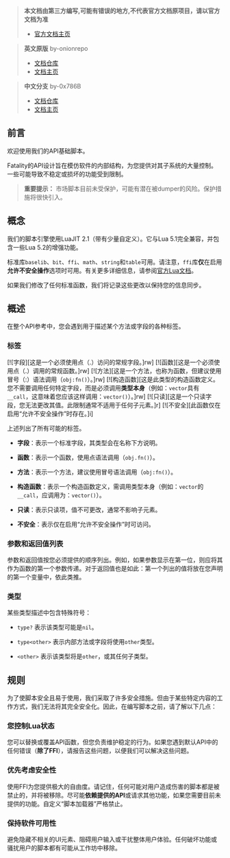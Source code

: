 > **本文档由第三方编写,可能有错误的地方,不代表官方文档原项目，请以官方文档为准**
> * [官方文档主页](https://lua.fatality.win/)

> **英文原版** by-onionrepo
> * [文档仓库](https://github.com/onionrepo/fatality-docs)
> * [文档主页](https://onionrepo.github.io/fatality-docs/)

> **中文分支** by-0x786B
> * [文档仓库](https://github.com/0x786B/fatality-docs-CN)
> * [文档主页](https://0x786b.github.io/fatality-docs-CN/)
## 前言

欢迎使用我们的API基础脚本。

Fatality的API设计旨在模仿软件的内部结构，为您提供对其子系统的大量控制。一些可能导致不稳定或损坏的功能受到限制。

> **重要提示：** 市场脚本目前未受保护，可能有潜在被dumper的风险。保护措施将很快引入。

## 概念
我们的脚本引擎使用LuaJIT 2.1（带有少量自定义）。它与Lua 5.1完全兼容，并包含一些Lua 5.2的增强功能。

标准库`baselib`、`bit`、`ffi`、`math`、`string`和`table`可用。请注意，`ffi`库**仅**在启用**允许不安全操作**选项时可用。有关更多详细信息，请参阅[官方Lua文档](https://www.lua.org/manual/5.1/)。

如果我们修改了任何标准函数，我们将记录这些更改以保持您的信息同步。

## 概述
在整个API参考中，您会遇到用于描述某个方法或字段的各种标签。

### 标签

[![字段][这是一个必须使用点（.）访问的常规字段。]rw]
[![函数][这是一个必须使用点（.）调用的常规函数。]rw]
[![方法][这是一个方法，也称为函数，但建议使用冒号（:）语法调用（`obj:fn()`）。]rw]
[![构造函数][这是此类型的构造函数定义。您不需要调用任何特定字段，而是必须调用**类型本身**（例如：`vector`具有`__call`，这意味着您应该这样调用：`vector()`）。]rw]
[![只读][这是一个只读字段，您无法更改其值。此限制通常不适用于任何子元素。]r]
[![不安全][此函数仅在启用“允许不安全操作”时存在。]i]

上述列出了所有可能的标签。

* **字段**：表示一个标准字段，其类型会在名称下方说明。

* **函数**：表示一个函数，使用点语法调用（`obj.fn()`）。

* **方法**：表示一个方法，建议使用冒号语法调用（`obj:fn()`）。

* **构造函数**：表示一个构造函数定义，需调用类型本身（例如：`vector`的`__call`，应调用为：`vector()`）。

* **只读**：表示只读项，值不可更改，通常不影响子元素。

* **不安全**：表示仅在启用“允许不安全操作”时可访问。

### 参数和返回值列表
参数和返回值按您必须提供的顺序列出。例如，如果参数显示在第一位，则应将其作为函数的第一个参数传递。对于返回值也是如此：第一个列出的值将放在您声明的第一个变量中，依此类推。

### 类型
某些类型描述中包含特殊符号：

* `type?` 表示该类型可能是`nil`。

* `type<other>` 表示内部方法或字段将使用`other`类型。

* `<other>` 表示该类型将是`other`，或其任何子类型。

## 规则

为了使脚本安全且易于使用，我们采取了许多安全措施。但由于某些特定内容的工作方式，我们无法将其完全安全化。因此，在编写脚本之前，请了解以下几点：

### 您控制Lua状态
您可以替换或覆盖API函数，但您负责维护稳定的行为。如果您遇到默认API中的任何错误（**除了FFI**），请报告这些问题，以便我们可以解决这些问题。

### 优先考虑安全性
使用FFI为您提供极大的自由度。请记住，任何可能对用户造成伤害的脚本都是被禁止的，并将被移除。尽可能**依赖提供的API**或请求其他功能，如果您需要目前未提供的功能。自定义“脚本加载器”严格禁止。

### 保持软件可用性
避免隐藏不相关的UI元素、阻碍用户输入或干扰整体用户体验。任何破坏功能或骚扰用户的脚本都有可能从工作坊中移除。